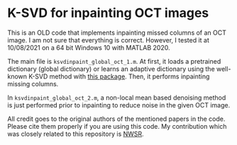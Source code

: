 # K-SVD for inpainting OCT images

This is an OLD code that implements inpainting missed columns of an OCT image. I am not sure that everything is correct. However, I tested it at 10/08/2021 on a 64 bit Windows 10 with MATLAB 2020. 

The main file is `ksvdinpaint_global_oct_1.m`. At first, it loads a pretrained dictionary (global dictionary) or learns an adaptive dictionary using the well-known K-SVD method with [this package](https://sites.google.com/site/rahelekafieh/research/state-of-the-art-method-for-oct-denoising). Then, it performs inpainting missing columns. 

In `ksvdinpaint_global_oct_2.m`, a non-local mean based denoising method is just performed prior to inpainting to reduce noise in the given OCT image. 



All credit goes to the original authors of the mentioned papers in the code. Please cite them properly if you are using this code. My contribution which was closely related to this repository is [NWSR](https://github.com/ashkan-abbasi66/NWSR). 
